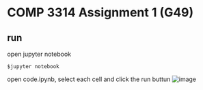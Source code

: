 # COMP 3314 Assignment 1 (G49)
## run 
open jupyter notebook
```
$jupyter notebook
```
open code.ipynb, select each cell and click the run buttun 
![image](https://user-images.githubusercontent.com/62173795/138724962-e5724674-0808-4361-ae08-3a02ee23afa7.png)

